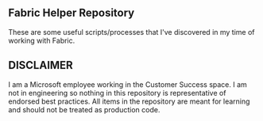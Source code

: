 ## Fabric Helper Repository
These are some useful scripts/processes that I've discovered in my time of working with Fabric.

## DISCLAIMER
I am a Microsoft employee working in the Customer Success space. I am not in engineering so nothing in this repository is representative of endorsed best practices. All items in the repository are meant for learning and should not be treated as production code.
